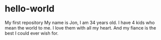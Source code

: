 # hello-world
My first repository
My name is Jon, I am 34 years old. I have 4 kids who mean the world to me. I love them with all my heart. And my fiance is the best I could ever wish for. 
